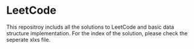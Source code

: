 LeetCode
========
This repositroy includs all the solutions to LeetCode and basic data structure implementation.
For the index of the solution, please check the seperate xlxs file.
